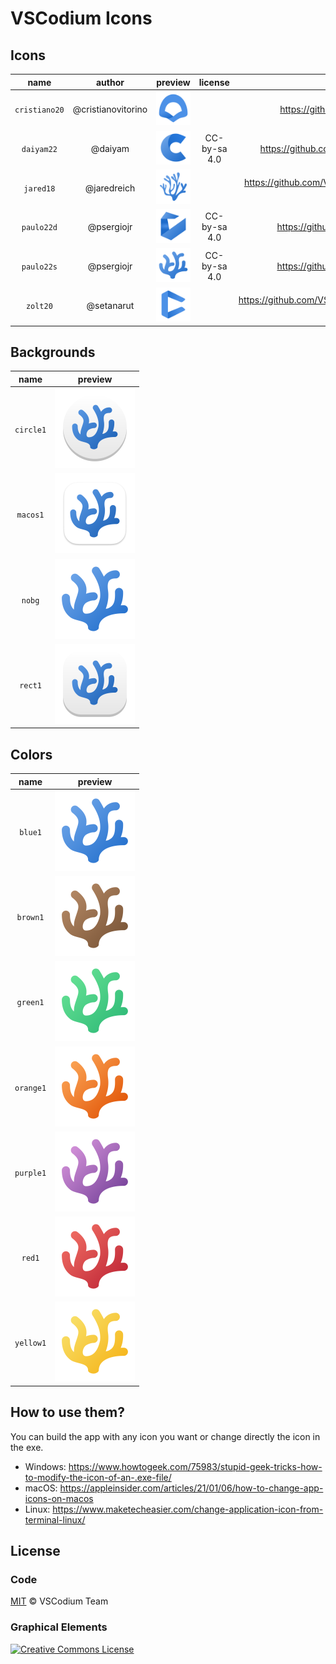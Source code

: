 VSCodium Icons
==============

Icons
-----

|     name      |       author       |                    preview                    |   license    |                                 origin                                 |
| :-----------: | :----------------: | :-------------------------------------------: | :----------: | :--------------------------------------------------------------------: |
| `cristiano20` | @cristianovitorino | ![](./icons/linux/nobg/blue1/cristiano20.png) |              |             https://github.com/VSCodium/vscodium/pull/413              |
|  `daiyam22`   |      @daiyam       |  ![](./icons/linux/nobg/blue1/daiyam22.png)   | CC-by-sa 4.0 |         https://github.com/VSCodium/vscodium/discussions/1218          |
|   `jared18`   |    @jaredreich     |   ![](./icons/linux/nobg/blue1/jared18.png)   |              |  https://github.com/VSCodium/vscodium/issues/4#issuecomment-427070331  |
|  `paulo22d`   |     @psergiojr     |  ![](./icons/linux/nobg/blue1/paulo22d.png)   | CC-by-sa 4.0 |            https://github.com/psergiojr/vscodium-logo-ideas            |
|  `paulo22s`   |     @psergiojr     |  ![](./icons/linux/nobg/blue1/paulo22s.png)   | CC-by-sa 4.0 |            https://github.com/psergiojr/vscodium-logo-ideas            |
|   `zolt20`    |     @setanarut     |   ![](./icons/linux/nobg/blue1/zolt20.png)    |              | https://github.com/VSCodium/vscodium/issues/491#issuecomment-729040072 |

Backgrounds
-----------

|  name   |                            preview                             |
| :-----: | :------------------------------------------------------------: |
| `circle1` | <img src="./icons/linux/circle1/blue1/paulo22s.png" width="128"/> |
| `macos1` | <img src="./icons/linux/macos1/blue1/paulo22s.png" width="128"/> |
| `nobg` | <img src="./icons/linux/nobg/blue1/paulo22s.png" width="128"/> |
| `rect1` | <img src="./icons/linux/rect1/blue1/paulo22s.png" width="128"/> |

Colors
------

|   name    |                             preview                              |
| :-------: | :--------------------------------------------------------------: |
|  `blue1`  |  <img src="./icons/linux/nobg/blue1/paulo22s.png" width="128"/>  |
| `brown1`  | <img src="./icons/linux/nobg/brown1/paulo22s.png" width="128"/>  |
| `green1`  | <img src="./icons/linux/nobg/green1/paulo22s.png" width="128"/>  |
| `orange1` | <img src="./icons/linux/nobg/orange1/paulo22s.png" width="128"/> |
| `purple1` | <img src="./icons/linux/nobg/purple1/paulo22s.png" width="128"/> |
|  `red1`   |  <img src="./icons/linux/nobg/red1/paulo22s.png" width="128"/>   |
| `yellow1` | <img src="./icons/linux/nobg/yellow1/paulo22s.png" width="128"/> |

How to use them?
----------------

You can build the app with any icon you want or change directly the icon in the exe.

- Windows: https://www.howtogeek.com/75983/stupid-geek-tricks-how-to-modify-the-icon-of-an-.exe-file/
- macOS: https://appleinsider.com/articles/21/01/06/how-to-change-app-icons-on-macos
- Linux: https://www.maketecheasier.com/change-application-icon-from-terminal-linux/

License
-------

### Code

[MIT](http://www.opensource.org/licenses/mit-license.php) &copy; VSCodium Team

### Graphical Elements

<a rel="license" href="http://creativecommons.org/licenses/by-sa/4.0/"><img alt="Creative Commons License" style="border-width:0" src="https://i.creativecommons.org/l/by-sa/4.0/88x31.png" /></a>
